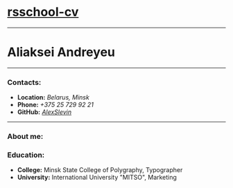 # [rsschool-cv](https://app.rs.school/)
----
# **Aliaksei Andreyeu**
-----
### Contacts:

*  **Location:** _Belarus, Minsk_
*  **Phone:** _+375 25 729 92 21_
*  **GitHub:** [_AlexSlevin_](https://github.com/AlexSlevin)
___
### About me:

### Education:
* **College:** Minsk State College of Polygraphy, Typographer
* **University:** International University "MITSO", Marketing